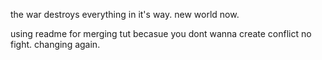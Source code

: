 the war destroys everything in it's way.
new world now.


using readme for merging tut becasue you dont wanna create conflict
no fight.
changing again.

